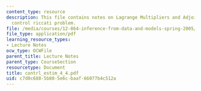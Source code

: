 ```yaml
---
content_type: resource
description: This file contains notes on Lagrange Multipliers and Adjoints, and the
  control riccati problem.
file: /media/courses/12-864-inference-from-data-and-models-spring-2005/c7d0c6885b805e6cbaaf66077b4c512a_contrl_estim_4_4.pdf
file_type: application/pdf
learning_resource_types:
- Lecture Notes
ocw_type: OCWFile
parent_title: Lecture Notes
parent_type: CourseSection
resourcetype: Document
title: contrl_estim_4_4.pdf
uid: c7d0c688-5b80-5e6c-baaf-66077b4c512a
---
```

